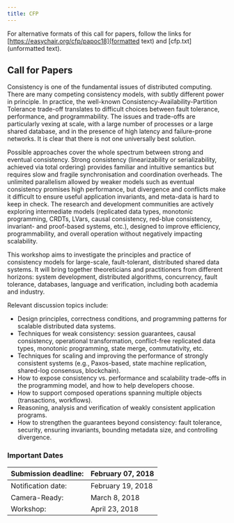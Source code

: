 ```yaml
---
title: CFP
---
```


For alternative formats of this call for papers, follow the links for [https://easychair.org/cfp/papoc18](formatted text) and [cfp.txt](unformatted text).  

## Call for Papers

Consistency is one of the fundamental issues of distributed computing.
There are many competing consistency models, with subtly different power
in principle.
In practice, the well-known Consistency-Availability-Partition
Tolerance trade-off translates to difficult choices between fault
tolerance, performance, and programmability.
The issues and trade-offs are particularly vexing at scale, with a large number of
processes or a large shared database, and in the presence of high
latency and failure-prone networks.
It is clear that there is not one universally best solution.

Possible approaches cover the whole spectrum between strong and eventual
consistency.
Strong consistency (linearizability or serializability, achieved via total ordering) provides familiar and intuitive semantics but requires slow and fragile synchronisation and coordination overheads.
The unlimited parallelism allowed by weaker models such as eventual consistency promises high performance, but divergence and conflicts make it difficult to ensure useful application invariants, and meta-data is hard to keep in check.
The research and development communities are actively exploring intermediate models (replicated data types, monotonic programming, CRDTs, LVars, causal consistency, red-blue consistency, invariant- and proof-based systems, etc.), designed to improve efficiency, programmability, and overall operation without negatively impacting scalability.

This workshop aims to investigate the principles and practice of consistency models for large-scale, fault-tolerant, distributed shared data systems. It will bring together theoreticians and practitioners from different horizons: system development, distributed algorithms, concurrency, fault tolerance, databases, language and verification, including both academia and industry.

Relevant discussion topics include:
 * Design principles, correctness conditions, and programming patterns for scalable distributed data systems.
 * Techniques for weak consistency: session guarantees, causal consistency, operational transformation, conflict-free replicated data types, monotonic programming, state merge, commutativity, etc.
 * Techniques for scaling and improving the performance of strongly consistent systems (e.g., Paxos-based, state machine replication, shared-log consensus, blockchain).
 * How to expose consistency vs. performance and scalability trade-offs in the programming model, and how to help developers choose.
 * How to support composed operations spanning multiple objects (transactions, workflows).
 * Reasoning, analysis and verification of weakly consistent application programs.
 * How to strengthen the guarantees beyond consistency: fault tolerance, security, ensuring invariants, bounding metadata size, and controlling divergence.
 

### Important Dates

|Submission deadline: | February 07, 2018 |
|--------------|--------------------------|
|Notiﬁcation date: | February 19, 2018|
|Camera-Ready: | March 8, 2018|
|Workshop: | April 23, 2018|

